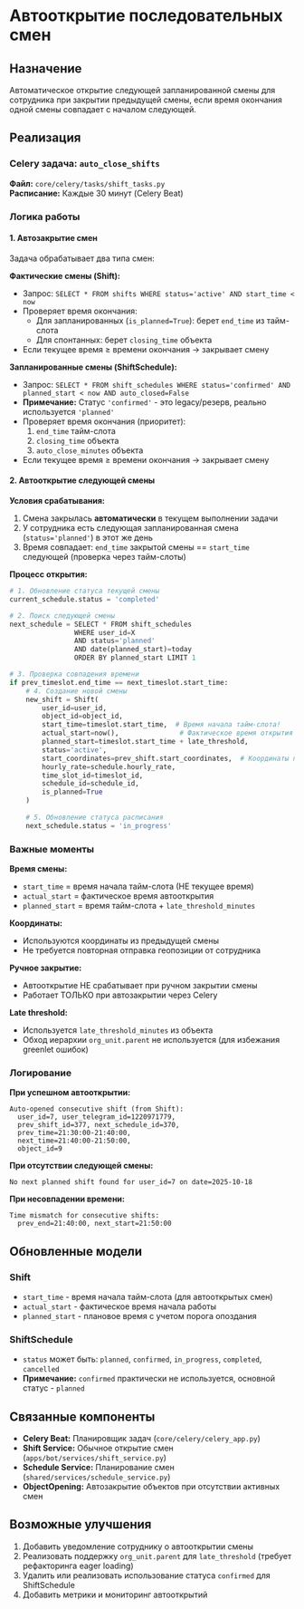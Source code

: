 # Автооткрытие последовательных смен

## Назначение
Автоматическое открытие следующей запланированной смены для сотрудника при закрытии предыдущей смены, если время окончания одной смены совпадает с началом следующей.

## Реализация

### Celery задача: `auto_close_shifts`
**Файл:** `core/celery/tasks/shift_tasks.py`  
**Расписание:** Каждые 30 минут (Celery Beat)

### Логика работы

#### 1. Автозакрытие смен
Задача обрабатывает два типа смен:

**Фактические смены (Shift):**
- Запрос: `SELECT * FROM shifts WHERE status='active' AND start_time < now`
- Проверяет время окончания:
  - Для запланированных (`is_planned=True`): берет `end_time` из тайм-слота
  - Для спонтанных: берет `closing_time` объекта
- Если текущее время ≥ времени окончания → закрывает смену

**Запланированные смены (ShiftSchedule):**
- Запрос: `SELECT * FROM shift_schedules WHERE status='confirmed' AND planned_start < now AND auto_closed=False`
- **Примечание:** Статус `'confirmed'` - это legacy/резерв, реально используется `'planned'`
- Проверяет время окончания (приоритет):
  1. `end_time` тайм-слота
  2. `closing_time` объекта
  3. `auto_close_minutes` объекта
- Если текущее время ≥ времени окончания → закрывает смену

#### 2. Автооткрытие следующей смены

**Условия срабатывания:**
1. Смена закрылась **автоматически** в текущем выполнении задачи
2. У сотрудника есть следующая запланированная смена (`status='planned'`) в этот же день
3. Время совпадает: `end_time` закрытой смены == `start_time` следующей (проверка через тайм-слоты)

**Процесс открытия:**
```python
# 1. Обновление статуса текущей смены
current_schedule.status = 'completed'

# 2. Поиск следующей смены
next_schedule = SELECT * FROM shift_schedules 
                WHERE user_id=X 
                AND status='planned' 
                AND date(planned_start)=today 
                ORDER BY planned_start LIMIT 1

# 3. Проверка совпадения времени
if prev_timeslot.end_time == next_timeslot.start_time:
    # 4. Создание новой смены
    new_shift = Shift(
        user_id=user_id,
        object_id=object_id,
        start_time=timeslot.start_time,  # Время начала тайм-слота!
        actual_start=now(),               # Фактическое время открытия
        planned_start=timeslot.start_time + late_threshold,
        status='active',
        start_coordinates=prev_shift.start_coordinates,  # Координаты предыдущей
        hourly_rate=schedule.hourly_rate,
        time_slot_id=timeslot_id,
        schedule_id=schedule_id,
        is_planned=True
    )
    
    # 5. Обновление статуса расписания
    next_schedule.status = 'in_progress'
```

### Важные моменты

**Время смены:**
- `start_time` = время начала тайм-слота (НЕ текущее время)
- `actual_start` = фактическое время автооткрытия
- `planned_start` = время тайм-слота + `late_threshold_minutes`

**Координаты:**
- Используются координаты из предыдущей смены
- Не требуется повторная отправка геопозиции от сотрудника

**Ручное закрытие:**
- Автооткрытие НЕ срабатывает при ручном закрытии смены
- Работает ТОЛЬКО при автозакрытии через Celery

**Late threshold:**
- Используется `late_threshold_minutes` из объекта
- Обход иерархии `org_unit.parent` не используется (для избежания greenlet ошибок)

### Логирование

**При успешном автооткрытии:**
```
Auto-opened consecutive shift (from Shift): 
  user_id=7, user_telegram_id=1220971779, 
  prev_shift_id=377, next_schedule_id=370, 
  prev_time=21:30:00-21:40:00, 
  next_time=21:40:00-21:50:00, 
  object_id=9
```

**При отсутствии следующей смены:**
```
No next planned shift found for user_id=7 on date=2025-10-18
```

**При несовпадении времени:**
```
Time mismatch for consecutive shifts: 
  prev_end=21:40:00, next_start=21:50:00
```

## Обновленные модели

### Shift
- `start_time` - время начала тайм-слота (для автооткрытых смен)
- `actual_start` - фактическое время начала работы
- `planned_start` - плановое время с учетом порога опоздания

### ShiftSchedule
- `status` может быть: `planned`, `confirmed`, `in_progress`, `completed`, `cancelled`
- **Примечание:** `confirmed` практически не используется, основной статус - `planned`

## Связанные компоненты

- **Celery Beat:** Планировщик задач (`core/celery/celery_app.py`)
- **Shift Service:** Обычное открытие смен (`apps/bot/services/shift_service.py`)
- **Schedule Service:** Планирование смен (`shared/services/schedule_service.py`)
- **ObjectOpening:** Автозакрытие объектов при отсутствии активных смен

## Возможные улучшения

1. Добавить уведомление сотруднику о автооткрытии смены
2. Реализовать поддержку `org_unit.parent` для `late_threshold` (требует рефакторинга eager loading)
3. Удалить или реализовать использование статуса `confirmed` для ShiftSchedule
4. Добавить метрики и мониторинг автооткрытий

